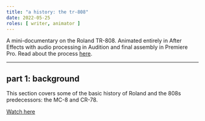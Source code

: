 ```yaml
---
title: "a history: the tr-808"
date: 2022-05-25
roles: [ writer, animator ]
---
```

A mini-documentary on the Roland TR-808. Animated entirely in After Effects with audio processing in Audition and final assembly in Premiere Pro. Read about the process [here](/projects/808-doc).

<hr>

## part 1: background

This section covers some of the basic history of Roland and the 808s predecessors: the MC-8 and CR-78.

[Watch here](https://youtu.be/maHMr4QrffM)
